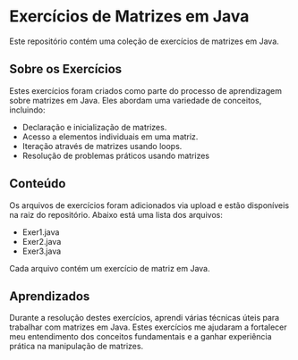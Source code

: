 # Exercícios de Matrizes em Java

Este repositório contém uma coleção de exercícios de matrizes em Java.

## Sobre os Exercícios

Estes exercícios foram criados como parte do processo de aprendizagem sobre matrizes em Java. Eles abordam uma variedade de conceitos, incluindo:

- Declaração e inicialização de matrizes.
- Acesso a elementos individuais em uma matriz.
- Iteração através de matrizes usando loops.
- Resolução de problemas práticos usando matrizes

## Conteúdo

Os arquivos de exercícios foram adicionados via upload e estão disponíveis na raiz do repositório. Abaixo está uma lista dos arquivos:

- Exer1.java
- Exer2.java
- Exer3.java

Cada arquivo contém um exercício de matriz em Java.

## Aprendizados

Durante a resolução destes exercícios, aprendi várias técnicas úteis para trabalhar com matrizes em Java. Estes exercícios me ajudaram a fortalecer meu entendimento dos conceitos fundamentais e a ganhar experiência prática na manipulação de matrizes.

